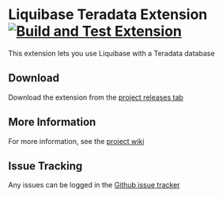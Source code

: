 # Liquibase Teradata Extension [![Build and Test Extension](https://github.com/liquibase/liquibase-teradata/actions/workflows/build.yml/badge.svg)](https://github.com/liquibase/liquibase-teradata/actions/workflows/build.yml)

This extension lets you use Liquibase with a Teradata database

## Download

Download the extension from the [project releases tab](https://github.com/liquibase/liquibase-teradata/releases)

## More Information

For more information, see the [project wiki](https://github.com/liquibase/liquibase-teradata/wiki/)

## Issue Tracking

Any issues can be logged in the [Github issue tracker](https://github.com/liquibase/liquibase-teradata/issues)
